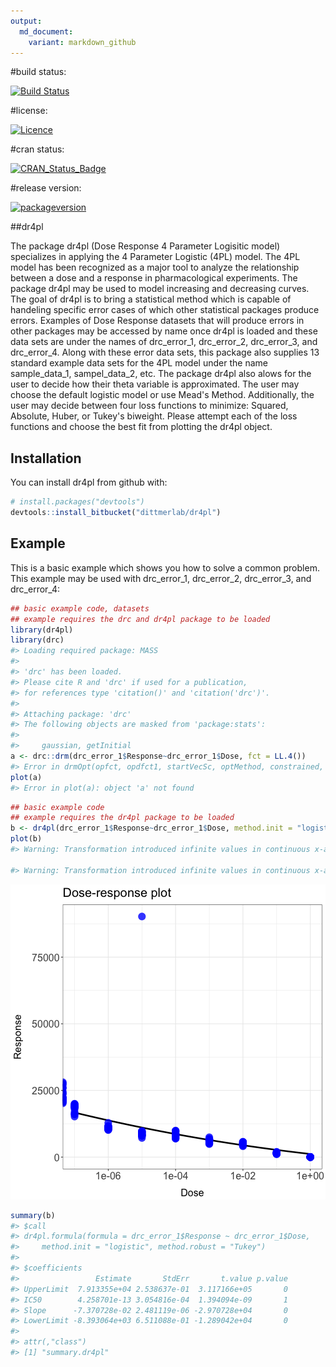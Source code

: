 ```yaml
---
output:
  md_document:
    variant: markdown_github
---
```



#build status:

[![Build Status](https://travis-ci.org/DittmerLabUNC/dr4pl.svg?branch=master)](https://travis-ci.org/aubreybailey/dr4pl)

#license:

[![Licence](https://img.shields.io/badge/licence-GPL--3-blue.svg)](https://www.gnu.org/licenses/gpl-3.0.en.html)

#cran status:

[![CRAN_Status_Badge](http://www.r-pkg.org/badges/version/dr4pl)](https://cran.r-project.org/package=dr4pl)

#release version:

[![packageversion](https://img.shields.io/badge/GitHub%20Package%20version-1.1.7.2-orange.svg?style=flat-square)](commits/master)


##dr4pl

The package dr4pl (Dose Response 4 Parameter Logisitic model) specializes in applying the 4 Parameter Logistic (4PL) model. The 4PL model has been recognized as a major tool to analyze the relationship between a dose and a response in pharmacological experiments. The package dr4pl may be used to model increasing and decreasing curves. The goal of dr4pl is to bring a statistical method which is capable of handeling specific error cases of which other statistical packages produce errors. Examples of Dose Response datasets that will produce errors in other packages may be accessed by name once dr4pl is loaded and these data sets are under the names of drc_error_1, drc_error_2, drc_error_3, and drc_error_4. Along with these error data sets, this package also supplies 13 standard example data sets for the 4PL model under the name sample_data_1, sampel_data_2, etc. The package dr4pl also alows for the user to decide how their theta variable is approximated. The user may choose the default logistic model or use Mead's Method. Additionally, the user may decide between four loss functions to minimize: Squared, Absolute, Huber, or Tukey's biweight. Please attempt each of the loss functions and choose the best fit from plotting the dr4pl object.

## Installation

You can install dr4pl from github with:


```r
# install.packages("devtools")
devtools::install_bitbucket("dittmerlab/dr4pl")
```

## Example

This is a basic example which shows you how to solve a common problem. This example may be used with drc_error_1, drc_error_2, drc_error_3, and drc_error_4:


```r
## basic example code, datasets
## example requires the drc and dr4pl package to be loaded
library(dr4pl)
library(drc)
#> Loading required package: MASS
#> 
#> 'drc' has been loaded.
#> Please cite R and 'drc' if used for a publication,
#> for references type 'citation()' and 'citation('drc')'.
#> 
#> Attaching package: 'drc'
#> The following objects are masked from 'package:stats':
#> 
#>     gaussian, getInitial
a <- drc::drm(drc_error_1$Response~drc_error_1$Dose, fct = LL.4())
#> Error in drmOpt(opfct, opdfct1, startVecSc, optMethod, constrained, warnVal, : Convergence failed
plot(a)
#> Error in plot(a): object 'a' not found
```


```r
## basic example code
## example requires the dr4pl package to be loaded
b <- dr4pl(drc_error_1$Response~drc_error_1$Dose, method.init = "logistic", method.robust = "Tukey") 
plot(b)
#> Warning: Transformation introduced infinite values in continuous x-axis

#> Warning: Transformation introduced infinite values in continuous x-axis
```

![plot of chunk example_solution](inst/image/example_solution-1.png)

```r
summary(b)
#> $call
#> dr4pl.formula(formula = drc_error_1$Response ~ drc_error_1$Dose, 
#>     method.init = "logistic", method.robust = "Tukey")
#> 
#> $coefficients
#>                 Estimate       StdErr       t.value p.value
#> UpperLimit  7.913355e+04 2.538637e-01  3.117166e+05       0
#> IC50        4.258701e-13 3.054816e-04  1.394094e-09       1
#> Slope      -7.370728e-02 2.481119e-06 -2.970728e+04       0
#> LowerLimit -8.393064e+03 6.511088e-01 -1.289042e+04       0
#> 
#> attr(,"class")
#> [1] "summary.dr4pl"
```
